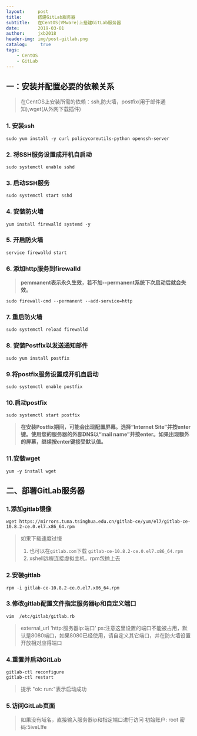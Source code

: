 ```yaml
---
layout:     post
title:      搭建GitLab服务器
subtitle:   在CentOS(VMware)上搭建GitLab服务器
date:       2019-03-01
author:     jxb2018
header-img: img/post-gitlab.png
catalog: 	 true
tags:
    - CentOS
    - GitLab
---
```


## 一：安装并配置必要的依赖关系
> 在CentOS上安装所需的依赖：ssh,防火墙，postfix(用于邮件通知),wget(从外网下载插件)

### 1. 安装ssh
```
sudo yum install -y curl policycoreutils-python openssh-server
```

### 2. 将SSH服务设置成开机自启动
```
sudo systemctl enable sshd
```

### 3. 启动SSH服务
```
sudo systemctl start sshd
```

### 4. 安装防火墙
```
yum install firewalld systemd -y
```

### 5. 开启防火墙
```
service firewalld start
```

### 6. 添加http服务到firewalld
> **pemmanent表示永久生效，若不加--permanent系统下次启动后就会失效。**

```
sudo firewall-cmd --permanent --add-service=http
```

### 7. 重启防火墙
```
sudo systemctl reload firewalld
```

### 8. 安装Postfix以发送通知邮件
```
sudo yum install postfix
```

### 9.将postfix服务设置成开机自启动
```
sudo systemctl enable postfix
```

### 10.启动postfix
```
sudo systemctl start postfix
```

> **在安装Postfix期间，可能会出现配置屏幕。选择“Internet Site”并按enter键。使用您的服务器的外部DNS以“mail name”并按enter。如果出现额外的屏幕，继续按enter键接受默认值。**

### 11.安装wget
```
yum -y install wget
```

## 二、部署GitLab服务器

### 1.添加gitlab镜像
```
wget https://mirrors.tuna.tsinghua.edu.cn/gitlab-ce/yum/el7/gitlab-ce-10.8.2-ce.0.el7.x86_64.rpm
```

> 如果下载速度过慢
> 1. 也可以在``` gitlab.com ```下载
> ``` gitlab-ce-10.8.2-ce.0.el7.x86_64.rpm ```
> 2. xshell远程连接虚拟主机，rpm包抛上去

### 2.安装gitlab
```
rpm -i gitlab-ce-10.8.2-ce.0.el7.x86_64.rpm
```

### 3.修改gitlab配置文件指定服务器ip和自定义端口
```
vim  /etc/gitlab/gitlab.rb
```

> external_url 'http:服务器ip:端口'
> ps:注意这里设置的端口不能被占用，默认是8080端口，如果8080已经使用，请自定义其它端口，并在防火墙设置开放相对应得端口

### 4.重置并启动GitLab
```
gitlab-ctl reconfigure
gitlab-ctl restart
```

> 提示  "ok: run:"表示启动成功

### 5.访问GitLab页面
> 如果没有域名，直接输入服务器ip和指定端口进行访问
> 初始账户: root 密码:5iveL!fe
